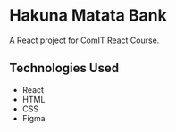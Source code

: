 # Hakuna Matata Bank

A React project for ComIT React Course.

## Technologies Used

+ React
+ HTML
+ CSS
+ Figma
